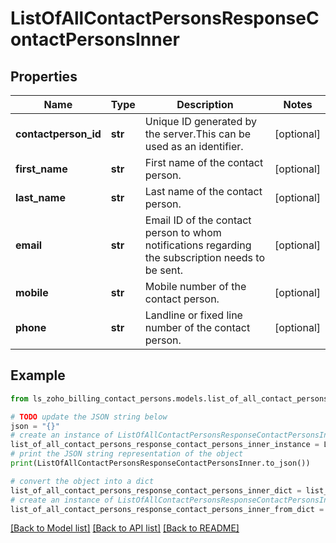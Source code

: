 # ListOfAllContactPersonsResponseContactPersonsInner


## Properties

Name | Type | Description | Notes
------------ | ------------- | ------------- | -------------
**contactperson_id** | **str** | Unique ID generated by the server.This can be used as an identifier. | [optional] 
**first_name** | **str** | First name of the contact person. | [optional] 
**last_name** | **str** | Last name of the contact person. | [optional] 
**email** | **str** | Email ID of the contact person to whom notifications regarding the subscription needs to be sent. | [optional] 
**mobile** | **str** | Mobile number of the contact person. | [optional] 
**phone** | **str** | Landline or fixed line number of the contact person. | [optional] 

## Example

```python
from ls_zoho_billing_contact_persons.models.list_of_all_contact_persons_response_contact_persons_inner import ListOfAllContactPersonsResponseContactPersonsInner

# TODO update the JSON string below
json = "{}"
# create an instance of ListOfAllContactPersonsResponseContactPersonsInner from a JSON string
list_of_all_contact_persons_response_contact_persons_inner_instance = ListOfAllContactPersonsResponseContactPersonsInner.from_json(json)
# print the JSON string representation of the object
print(ListOfAllContactPersonsResponseContactPersonsInner.to_json())

# convert the object into a dict
list_of_all_contact_persons_response_contact_persons_inner_dict = list_of_all_contact_persons_response_contact_persons_inner_instance.to_dict()
# create an instance of ListOfAllContactPersonsResponseContactPersonsInner from a dict
list_of_all_contact_persons_response_contact_persons_inner_from_dict = ListOfAllContactPersonsResponseContactPersonsInner.from_dict(list_of_all_contact_persons_response_contact_persons_inner_dict)
```
[[Back to Model list]](../README.md#documentation-for-models) [[Back to API list]](../README.md#documentation-for-api-endpoints) [[Back to README]](../README.md)


